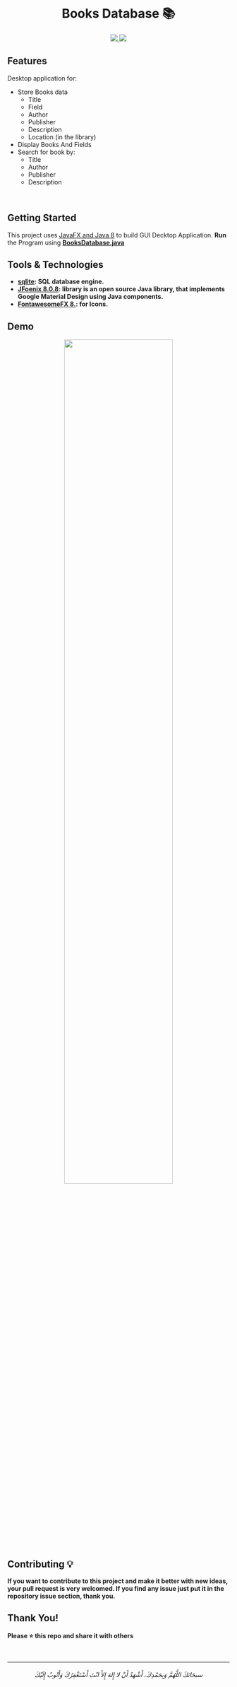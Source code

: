 <h1 align="center">
Books Database 📚
</h1>

<div align="center">
 
 <a href="https://raw.githubusercontent.com/AbdelrahmanBayoumi/Books-Database/master/LICENSE">
  <img src="https://img.shields.io/badge/license-MIT-blue.svg">
 </a>
  <a href="https://www.java.com">
  <img src="https://img.shields.io/badge/Java-8-red.svg">
 </a>
 
</div>

## Features 

Desktop application for:
- Store Books data 
    - Title
    - Field
    - Author
    - Publisher
    - Description
    - Location (in the library)
- Display Books And Fields
- Search for book by:
    - Title
    - Author 
    - Publisher
    - Description

<br> 



## Getting Started

This project uses <a href="https://openjfx.io">JavaFX and Java 8</a> to build GUI Decktop Application. **Run** the Program using <a href="https://github.com/AbdelrahmanBayoumi/Books-Database/blob/master/Books-Database/src/main/BooksDatabase.java"><strong>BooksDatabase.java<strong></a>

## Tools & Technologies

- <a href="https://www.sqlite.org/">sqlite</a>: SQL database engine.
- <a href="http://www.jfoenix.com/">JFoenix 8.0.8</a>: library is an open source Java library, that implements Google Material Design using Java components.
- <a href="https://bitbucket.org/Jerady/fontawesomefx/src/master/">FontawesomeFX 8.</a>: for Icons.

## Demo

<div align="center">
 <a href="https://youtu.be/F5gARSGRgl0">
  <img src="https://user-images.githubusercontent.com/48678280/121953830-54e75a00-cd5e-11eb-8e01-867d053aeea4.png" width="70%">
 </a>
</div>


## Contributing 💡
If you want to contribute to this project and make it better with new ideas, your pull request is very welcomed.
If you find any issue just put it in the repository issue section, thank you.

## Thank You!
Please ⭐️ this repo and share it with others


<br>

----

<h6 align="center">سبحَانَكَ اللَّهُمَّ وَبِحَمْدِكَ، أَشْهَدُ أَنْ لا إِلهَ إِلأَ انْتَ أَسْتَغْفِرُكَ وَأَتْوبُ إِلَيْكَ</h6>
